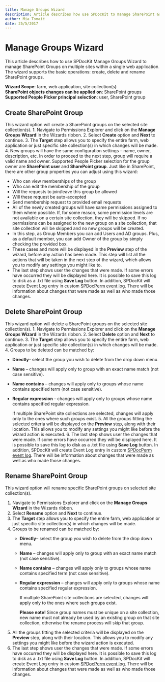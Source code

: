 ```yaml
---
title: Manage Groups Wizard
description: Article describes how use SPDocKit to manage SharePoint Groups
author: Mia Tomaić
date: 25/5/2017
---
```


# Manage Groups Wizard

This article describes how to use SPDocKit Manage Groups Wizard to manage SharePoint Groups on multiple sites within a single web application. The wizard supports the basic operations: create, delete and rename SharePoint groups.

**Wizard Scope**: farm, web application, site collection\(s\)  
**SharePoint objects changes can be applied on**: SharePoint groups  
**Supported People Picker principal selection**: user, SharePoint group

## Create SharePoint Group

This wizard option will create a SharePoint groups on the selected site collection\(s\). 1. Navigate to Permissions Explorer and click on the **Manage Groups Wizard** in the Wizards ribbon. 2. Select **Create** option and **Next** to continue. 3. The **Target** step allows you to specify the entire farm, web application or just specific site collection\(s\) in which changes will be made. 4. New groups will have the same configuration settings – name, owner, description, etc. In order to proceed to the next step, group will require a valid name and owner. Supported People Picker selection for the group owner are **SharePoint user** and **SharePoint group**. Just like in SharePoint, there are other group properties you can adjust using this wizard:

* Who can view memberships of the group
* Who can edit the membership of the group
* Will the requests to join/leave this group be allowed
* Will these request be auto-accepted
* Send membership request to provided email requests
* All of the newly created groups will have same permissions assigned to them where possible. If, for some reason, some permission levels are not available on a certain site collection, they will be skipped. If no permissions can be assigned to the new group on a site collection, that site collection will be skipped and no new groups will be created.
* In this step, as Group Members you can add Users and AD groups. Plus, as a default member, you can add Owner of the group by simply checking the provided box.
* These cases and more will be displayed in the **Preview** step of the wizard, before any action has been made. This step will list all the actions that will be taken in the next step of the wizard, which allows you to modify any settings you might like to.
* The last step shows user the changes that were made. If some errors have occurred they will be displayed here. It is possible to save this log to disk as a .txt file using **Save Log** button. In addition, SPDocKit will create Event Log entry in custom [SPDocPerm event log](../spdockit-permission-management-event-log.md). There will be information about changes that were made as well as who made those changes.

## Delete SharePoint Group

This wizard option will delete a SharePoint groups on the selected site collection\(s\). 1. Navigate to Permissions Explorer and click on the **Manage Groups Wizard** in the Wizards ribbon. 2. Select **Delete** option and **Next** to continue. 3. The **Target** step allows you to specify the entire farm, web application or just specific site collection\(s\) in which changes will be made. 4. Groups to be deleted can be matched by:

* **Directly**– select the group you wish to delete from the drop down menu.
* **Name** – changes will apply only to group with an exact name match \(not case sensitive\).
* **Name contains** – changes will apply only to groups whose name contains specified term \(not case sensitive\).
* **Regular expression** – changes will apply only to groups whose name contains specified regular expression.

  If multiple SharePoint site collections are selected, changes will apply only to the ones where such groups exist. 5. All the groups fitting the selected criteria will be displayed on the **Preview** step, along with their location. This allows you to modify any settings you might like before the wizard action is executed. 6. The last step shows user the changes that were made. If some errors have occurred they will be displayed here. It is possible to save this log to disk as a .txt file using **Save Log** button. In addition, SPDocKit will create Event Log entry in custom [SPDocPerm event log](../spdockit-permission-management-event-log.md). There will be information about changes that were made as well as who made those changes.

## Rename SharePoint Group

This wizard option will rename specific SharePoint groups on selected site collection\(s\).

1. Navigate to Permissions Explorer and click on the **Manage Groups Wizard** in the Wizards ribbon.
2. Select **Rename** option and **Next** to continue.
3. The **Target** step allows you to specify the entire farm, web application or just specific site collection\(s\) in which changes will be made.
4. Groups to be renamed can be matched by:
   * **Directly**– select the group you wish to delete from the drop down menu.
   * **Name** – changes will apply only to group with an exact name match \(not case sensitive\).
   * **Name contains** – changes will apply only to groups whose name contains specified term \(not case sensitive\).
   * **Regular expression** – changes will apply only to groups whose name contains specified regular expression.

     If multiple SharePoint site collections are selected, changes will apply only to the ones where such groups exist.

     **Please note!** Since group names must be unique on a site collection, new name must not already be used by an existing group on that site collection, otherwise the rename process will skip that group.
5. All the groups fitting the selected criteria will be displayed on the **Preview** step, along with their location. This allows you to modify any settings you might like before the wizard action is executed.
6. The last step shows user the changes that were made. If some errors have occurred they will be displayed here. It is possible to save this log to disk as a .txt file using **Save Log** button. In addition, SPDocKit will create Event Log entry in custom [SPDocPerm event log](../spdockit-permission-management-event-log.md). There will be information about changes that were made as well as who made those changes.

